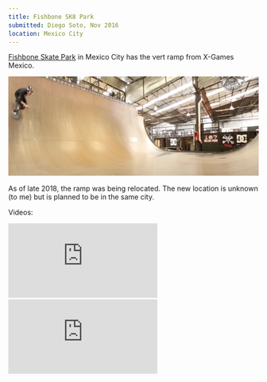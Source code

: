 ```yaml
---
title: Fishbone SK8 Park
submitted: Diego Soto, Nov 2016
location: Mexico City
---
```


[Fishbone Skate Park](https://fishbone.com.mx/) in Mexico City
has the vert ramp from X-Games Mexico.

<img src="../../public/images/mexico.png"   width="630px"  height="200px" />

As of late 2018, the ramp was being relocated.  The new location is unknown (to me) but is planned to be in the same city.

Videos:

<iframe src="https://www.youtube.com/embed/-IBN5wo9aw8" title="YouTube video player" frameborder="0" allow="accelerometer; autoplay; clipboard-write; encrypted-media; gyroscope; picture-in-picture" allowFullScreen></iframe>
&nbsp;&nbsp;&nbsp;
<iframe src="https://www.youtube.com/embed/nmOmWAo8-tk" title="YouTube video player" frameborder="0" allow="accelerometer; autoplay; clipboard-write; encrypted-media; gyroscope; picture-in-picture" allowFullScreen></iframe>

